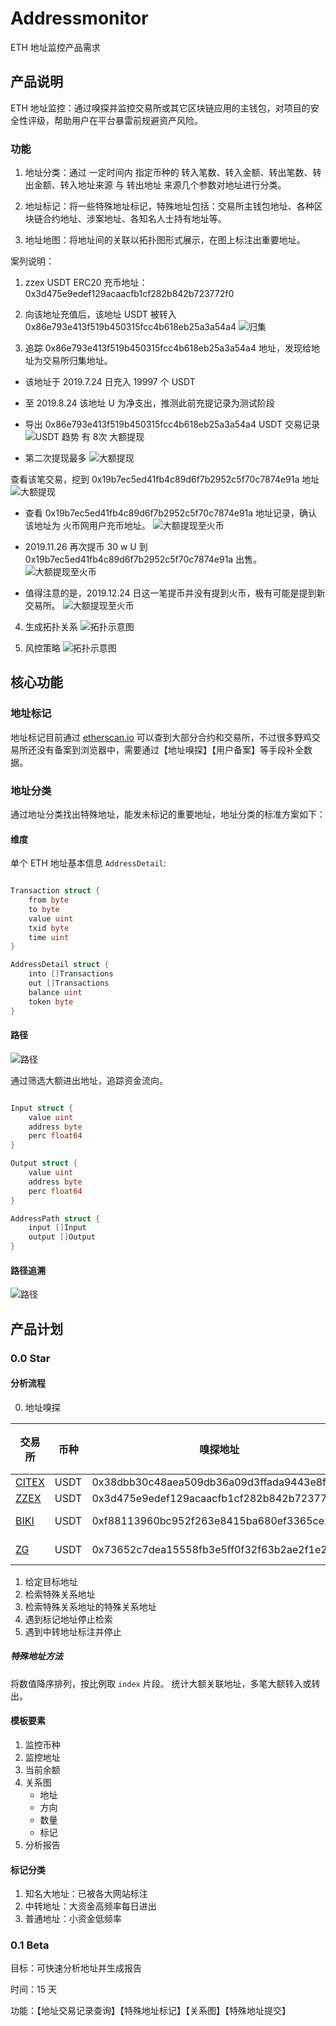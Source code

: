 # Addressmonitor
ETH 地址监控产品需求

## 产品说明

ETH 地址监控：通过嗅探并监控交易所或其它区块链应用的主钱包，对项目的安全性评级，帮助用户在平台暴雷前规避资产风险。

### 功能

1. 地址分类：通过 一定时间内 指定币种的 转入笔数、转入金额、转出笔数、转出金额、转入地址来源 与 转出地址 来源几个参数对地址进行分类。

2. 地址标记：将一些特殊地址标记，特殊地址包括：交易所主钱包地址、各种区块链合约地址、涉案地址、各知名人士持有地址等。

3. 地址地图：将地址间的关联以拓扑图形式展示，在图上标注出重要地址。

案列说明：

1. zzex USDT ERC20 充币地址：0x3d475e9edef129acaacfb1cf282b842b723772f0

2. 向该地址充值后，该地址 USDT 被转入 0x86e793e413f519b450315fcc4b618eb25a3a54a4
![归集](./img/charg.png)

3. 追踪 0x86e793e413f519b450315fcc4b618eb25a3a54a4 地址，发现给地址为交易所归集地址。
- 该地址于 2019.7.24 日充入 19997 个 USDT
- 至 2019.8.24 该地址 U 为净支出，推测此前充提记录为测试阶段
- 导出  0x86e793e413f519b450315fcc4b618eb25a3a54a4 USDT 交易记录
![USDT 趋势](./img/zzex_usdt.png)
有 8次 大额提现

- 第二次提现最多
![大额提现](./img/zzex_usdt_1008.png)

查看该笔交易，挖到 0x19b7ec5ed41fb4c89d6f7b2952c5f70c7874e91a 地址
![大额提现](./img/zzex_usdt_1008.1.png)

- 查看 0x19b7ec5ed41fb4c89d6f7b2952c5f70c7874e91a 地址记录，确认该地址为 火币网用户充币地址。
![大额提现至火币](./img/zzex_usdt_1008.2.png)

- 2019.11.26 再次提币 30 w U 到 0x19b7ec5ed41fb4c89d6f7b2952c5f70c7874e91a 出售。
![大额提现至火币](./img/zzex_usdt_1008.3.png)

- 值得注意的是，2019.12.24 日这一笔提币并没有提到火币，极有可能是提到新交易所。
![大额提现至火币](./img/zzex_usdt_1008.4.png)

4. 生成拓扑关系
![拓扑示意图](./img/zzex_usdt_1008.5.png)

5. 风控策略
![拓扑示意图](./img/zzex_usdt_1008.6.png)


## 核心功能

### 地址标记

地址标记目前通过 [etherscan.io](https://etherscan.io/) 可以查到大部分合约和交易所，不过很多野鸡交易所还没有备案到浏览器中，需要通过【地址嗅探】【用户备案】等手段补全数据。

### 地址分类

通过地址分类找出特殊地址，能发未标记的重要地址，地址分类的标准方案如下：

#### 维度

单个 ETH 地址基本信息 `AddressDetail`:

```go

Transaction struct {
    from byte
    to byte
    value uint
    txid byte
    time uint  
}

AddressDetail struct {
	into []Transactions
	out []Transactions
	balance uint
	token byte
}

```

#### 路径

![路径](./img/zzex_usdt_1008.7.png)

通过筛选大额进出地址，追踪资金流向。

```go

Input struct {
    value uint
    address byte
    perc float64
}

Output struct {
    value uint
    address byte
    perc float64
}

AddressPath struct {
    input []Input
    output []Output
}

```

#### 路径追溯

![路径](./img/zzex_usdt_1008.8.png)

## 产品计划

### 0.0 Star

#### 分析流程

0. 地址嗅探

|交易所|币种|嗅探地址|提币费|提币限制|
|--|--|--|--|--|
|[CITEX](https://www.citex.co.kr/)|USDT|0x38dbb30c48aea509db36a09d3ffada9443e8fd81|2|(50, --)|
|[ZZEX](https://www.zzexvip.com/)|USDT|0x3d475e9edef129acaacfb1cf282b842b723772f0|2|(--, --)|
|[BIKI](https://www.biki.com/)|USDT|0xf88113960bc952f263e8415ba680ef3365ce28fd|3|(--, 1500)|
|[ZG](https://zg.com/)|USDT|0x73652c7dea15558fb3e5ff0f32f63b2ae2f1e2a3|2|(7, 150002)|

1. 给定目标地址
2. 检索特殊关系地址
3. 检索特殊关系地址的特殊关系地址
4. 遇到标记地址停止检索
5. 遇到中转地址标注并停止

##### 特殊地址方法

将数值降序排列，按比例取 `index` 片段。
统计大额关联地址，多笔大额转入或转出。

#### 模板要素

1. 监控币种
2. 监控地址
3. 当前余额
4. 关系图
    * 地址
    * 方向
    * 数量
    * 标记
5. 分析报告

#### 标记分类

1. 知名大地址：已被各大网站标注
2. 中转地址：大资金高频率每日进出
3. 普通地址：小资金低频率

### 0.1 Beta

目标：可快速分析地址并生成报告

时间：15 天

功能：【地址交易记录查询】【特殊地址标记】【关系图】【特殊地址提交】



